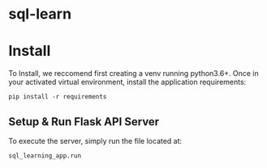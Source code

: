 # sql-learn

# Install

To Install, we reccomend first creating a venv running python3.6+. 
Once in your activated virtual environment, install the application requirements:
```
pip install -r requirements
```

## Setup & Run Flask API Server

To execute the server, simply run the file located at:
```
sql_learning_app.run
```
